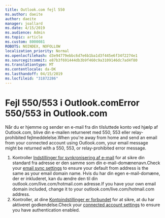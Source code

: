 ```yaml
---
title: Outlook.com fejl 550
ms.author: daeite
author: daeite
manager: joallard
ms.date: 4/15/2019
ms.audience: Admin
ms.topic: article
ms.custom: 8000081
ROBOTS: NOINDEX, NOFOLLOW
localization_priority: Normal
ms.openlocfilehash: d3e94779ebbc6d7e6b1ba1d3f445e6f34f2274e1
ms.sourcegitcommit: e87b3f691444db3b9f460c9a3109146dc7ad4f80
ms.translationtype: MT
ms.contentlocale: da-DK
ms.lasthandoff: 04/15/2019
ms.locfileid: "31872286"
---
```

# <a name="error-550553-in-outlookcom"></a><span data-ttu-id="dcfd9-102">Fejl 550/553 i Outlook.com</span><span class="sxs-lookup"><span data-stu-id="dcfd9-102">Error 550/553 in Outlook.com</span></span>

<span data-ttu-id="dcfd9-103">Når du er hjemme og sender en e-mail fra din tilsluttede konto ved hjælp af Outlook.com, blive din e-mailen returneret med 550, 553 eller relay-prohibited fejlmeddelelse.</span><span class="sxs-lookup"><span data-stu-id="dcfd9-103">When you're away from home and send an email from your connected account using Outlook.com, your email message might be returned with a 550, 553, or relay-prohibited error message.</span></span>
1. <span data-ttu-id="dcfd9-104">Kontroller [Indstillinger for synkronisering af e-mail](https://go.microsoft.com/fwlink/?linkid=2031283) for at sikre din standard fra adresse er den samme som din e-mail-domænenavn.</span><span class="sxs-lookup"><span data-stu-id="dcfd9-104">Check your [email sync settings](https://go.microsoft.com/fwlink/?linkid=2031283) to ensure your default from address is the same as your email domain name.</span></span> <span data-ttu-id="dcfd9-105">Hvis du har din egen e-mail-domæne, der er inkluderet, kan du ændre den til din outlook.com/live.com/hotmail.com adresse.</span><span class="sxs-lookup"><span data-stu-id="dcfd9-105">If you have your own email domain included, change it to your outlook.com/live.com/hotmail.com address.</span></span>
2. <span data-ttu-id="dcfd9-106">Kontroller, at dine [Kontoindstillinger er forbundet](https://go.microsoft.com/fwlink/?linkid=875264&clcid=0x409) for at sikre, at du har aktiveret godkendelse.</span><span class="sxs-lookup"><span data-stu-id="dcfd9-106">Check your [connected account settings](https://go.microsoft.com/fwlink/?linkid=875264&clcid=0x409) to ensure you have authentication enabled.</span></span>